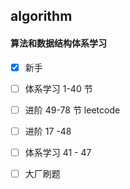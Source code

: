 ## algorithm

#### 算法和数据结构体系学习

+ [x] 新手 

+ [ ] 体系学习 1-40 节

+ [ ] 进阶 49-78 节 leetcode

+ [ ] 进阶 17 -48

+ [ ] 体系学习 41 - 47

+ [ ] 大厂刷题

